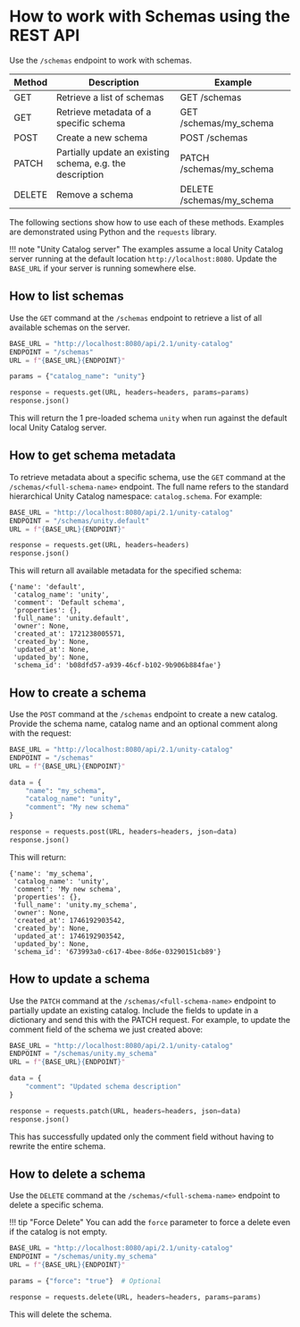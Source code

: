 # How to work with Schemas using the REST API

Use the `/schemas` endpoint to work with schemas.

| Method | Description                                               | Example                   |
| ------ | --------------------------------------------------------- | ------------------------- |
| GET    | Retrieve a list of schemas                                | GET /schemas              |
| GET    | Retrieve metadata of a specific schema                    | GET /schemas/my_schema    |
| POST   | Create a new schema                                       | POST /schemas             |
| PATCH  | Partially update an existing schema, e.g. the description | PATCH /schemas/my_schema  |
| DELETE | Remove a schema                                           | DELETE /schemas/my_schema |

The following sections show how to use each of these methods. Examples are demonstrated using Python and the `requests` library.

<!-- prettier-ignore -->
!!! note "Unity Catalog server"
    The examples assume a local Unity Catalog server running at the default location `http://localhost:8080`. Update the `BASE_URL` if your server is running somewhere else.

## How to list schemas

Use the `GET` command at the `/schemas` endpoint to retrieve a list of all available schemas on the server.

```python
BASE_URL = "http://localhost:8080/api/2.1/unity-catalog"
ENDPOINT = "/schemas"
URL = f"{BASE_URL}{ENDPOINT}"

params = {"catalog_name": "unity"}

response = requests.get(URL, headers=headers, params=params)
response.json()
```

This will return the 1 pre-loaded schema `unity` when run against the default local Unity Catalog server.

## How to get schema metadata

To retrieve metadata about a specific schema, use the `GET` command at the `/schemas/<full-schema-name>` endpoint. The full name refers to the standard hierarchical Unity Catalog namespace: `catalog.schema`. For example:

```python
BASE_URL = "http://localhost:8080/api/2.1/unity-catalog"
ENDPOINT = "/schemas/unity.default"
URL = f"{BASE_URL}{ENDPOINT}"

response = requests.get(URL, headers=headers)
response.json()
```

This will return all available metadata for the specified schema:

```
{'name': 'default',
 'catalog_name': 'unity',
 'comment': 'Default schema',
 'properties': {},
 'full_name': 'unity.default',
 'owner': None,
 'created_at': 1721238005571,
 'created_by': None,
 'updated_at': None,
 'updated_by': None,
 'schema_id': 'b08dfd57-a939-46cf-b102-9b906b884fae'}
```

## How to create a schema

Use the `POST` command at the `/schemas` endpoint to create a new catalog. Provide the schema name, catalog name and an optional comment along with the request:

```python
BASE_URL = "http://localhost:8080/api/2.1/unity-catalog"
ENDPOINT = "/schemas"
URL = f"{BASE_URL}{ENDPOINT}"

data = {
    "name": "my_schema",
    "catalog_name": "unity",
    "comment": "My new schema"
}

response = requests.post(URL, headers=headers, json=data)
response.json()
```

This will return:

```
{'name': 'my_schema',
 'catalog_name': 'unity',
 'comment': 'My new schema',
 'properties': {},
 'full_name': 'unity.my_schema',
 'owner': None,
 'created_at': 1746192903542,
 'created_by': None,
 'updated_at': 1746192903542,
 'updated_by': None,
 'schema_id': '673993a0-c617-4bee-8d6e-03290151cb89'}
```

## How to update a schema

Use the `PATCH` command at the `/schemas/<full-schema-name>` endpoint to partially update an existing catalog. Include the fields to update in a dictionary and send this with the PATCH request. For example, to update the comment field of the schema we just created above:

```python
BASE_URL = "http://localhost:8080/api/2.1/unity-catalog"
ENDPOINT = "/schemas/unity.my_schema"
URL = f"{BASE_URL}{ENDPOINT}"

data = {
    "comment": "Updated schema description"
}

response = requests.patch(URL, headers=headers, json=data)
response.json()
```

This has successfully updated only the comment field without having to rewrite the entire schema.

## How to delete a schema

Use the `DELETE` command at the `/schemas/<full-schema-name>` endpoint to delete a specific schema.

<!-- prettier-ignore -->
!!! tip "Force Delete"
    You can add the `force` parameter to force a delete even if the catalog is not empty.

```python
BASE_URL = "http://localhost:8080/api/2.1/unity-catalog"
ENDPOINT = "/schemas/unity.my_schema"
URL = f"{BASE_URL}{ENDPOINT}"

params = {"force": "true"}  # Optional

response = requests.delete(URL, headers=headers, params=params)
```

This will delete the schema.
